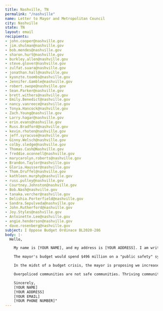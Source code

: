 ```yaml
---
title: Nashville, TN
permalink: "/nashville"
name: Letter to Mayor and Metropolitan Council
city: Nashville
state: TN
layout: email
recipients:
- john.cooper@nashville.gov
- jim.shulman@nashville.gov
- bob.mendes@nashville.gov
- sharon.hurt@nashville.gov
- burkley.allen@nashville.gov
- steve.glover@nashville.gov
- zulfat.suara@nashville.gov
- jonathan.hall@nashville.gov
- kyonzte.toombs@nashville.gov
- Jennifer.Gamble@nashville.gov
- robert.swope@nashville.gov
- Sean.Parker@nashville.gov
- brett.withers@nashville.gov
- Emily.Benedict@nashville.gov
- nancy.vanreece@nashville.gov
- Tonya.Hancock@nashville.gov
- Zach.Young@nashville.gov
- Larry.hagar@nashville.gov
- erin.evans@nashville.gov
- Russ.Bradford@nashville.gov
- kevin.rhoten@nashville.gov
- jeff.syracuse@nashville.gov
- Ginny.Welsch@nashville.gov
- colby.sledge@nashville.gov
- Thomas.Cash@Nashville.gov
- freddie.oconnell@nashville.gov
- marycarolyn.roberts@nashville.gov
- Brandon.Taylor@nashville.gov
- Gloria.Hausser@nashville.gov
- Thom.Druffel@nashville.gov
- kathleen.murphy@nashville.gov
- russ.pulley@nashville.gov
- Courtney.Johnston@nashville.gov
- Bob.Nash@nashville.gov
- tanaka.vercher@nashville.gov
- Delishia.Porterfield@nashville.gov
- Sandra.Sepulveda@nashville.gov
- John.Rutherford@nashville.gov
- Joy.Styles@nashville.gov
- Antoinette.Lee@nashville.gov
- angie.henderson@nashville.gov
- dave.rosenberg@nashville.gov
subject: I Oppose Budget Ordinace BL2020-286
body: |-
  Hello,

    My name is [YOUR NAME], and my address is [YOUR ADDRESS]. I am writing to say that I am strongly against BL2020-286.

    The mayor's budget would spend $496 million on a "public safety" system that does not keep us safe. The vast majority of that money would be spent on police, jails, and courts. That means the mayor wants to spend more on cops and cages than on almost all public goods combined. This isn't how we create public safety. True public safety requires fully-funded and community-controlled resources, not more police and jails.

    In the midst of a budget crisis, the mayor is proposing we increase spending on police and jails, and decrease spending on affordable housing, social services, transit, and other critical public goods. This is unacceptable and will not keep us safe.

    Overpoliced communities are not safe communities. Thriving communities are safe communities, and communities thrive when they are well-resourced. We deserve a budget that divests from policing and jails and uses that money to invest in our communities.

    Sincerely,
    [YOUR NAME]
    [YOUR ADDRESS]
    [YOUR EMAIL]
    [YOUR PHONE NUMBER]"
---
```


